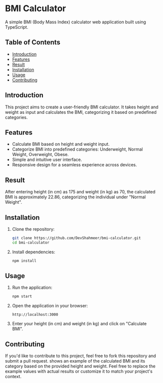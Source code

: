 
# BMI Calculator

A simple BMI (Body Mass Index) calculator web application built using TypeScript.

## Table of Contents

- [Introduction](#introduction)
- [Features](#features)
- [Result](#result)
- [Installation](#installation)
- [Usage](#usage)
- [Contributing](#contributing)

## Introduction

This project aims to create a user-friendly BMI calculator. It takes height and weight as input and calculates the BMI, categorizing it based on predefined categories.

## Features

- Calculate BMI based on height and weight input.
- Categorize BMI into predefined categories: Underweight, Normal Weight, Overweight, Obese.
- Simple and intuitive user interface.
- Responsive design for a seamless experience across devices.

## Result

After entering height (in cm) as 175 and weight (in kg) as 70, the calculated BMI is approximately 22.86, categorizing the individual under "Normal Weight".

## Installation

1. Clone the repository:
   ```bash
   git clone https://github.com/DevShahmeer/bmi-calculator.git
   cd bmi-calculator
   ```

2. Install dependencies:
   ```bash
   npm install
   ```

## Usage

1. Run the application:
   ```bash
   npm start
   ```

2. Open the application in your browser:
   ```
   http://localhost:3000
   ```

3. Enter your height (in cm) and weight (in kg) and click on "Calculate BMI".

## Contributing

If you'd like to contribute to this project, feel free to fork this repository and submit a pull request.
 shows an example of the calculated BMI and its category based on the provided height and weight. Feel free to replace the example values with actual results or customize it to match your project's context.

